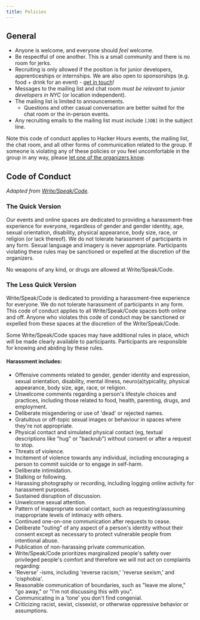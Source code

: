 ```yaml
---
title: Policies
---
```


## General

* Anyone is welcome, and everyone should _feel_ welcome.
* Be respectful of one another.  This is a small community and there is no room for jerks.
* Recruiting is only allowed if the position is for junior developers, apprenticeships or internships.  We are also open to sponsorships (e.g. food + drink for an event) - [get in touch](/contact.html)!
* Messages to the mailing list and chat room *must be relevant to junior developers in NYC* (or location independent).
* The mailing list is limited to announcements.
    * Questions and other casual conversation are better suited for the chat room or the in-person events.
* Any recruiting emails to the mailing list must include `[JOB]` in the subject line.

Note this code of conduct applies to Hacker Hours events, the mailing list, the chat room, and all other forms of communication related to the group. If someone is violating any of these policies or you feel uncomfortable in the group in any way, please [let one of the organizers know](/contact.html).

## Code of Conduct

_Adapted from [Write/Speak/Code](http://www.writespeakcode.com/code-of-conduct.html)._

### The Quick Version

Our events and online spaces are dedicated to providing a harassment-free experience for everyone, regardless of gender and gender identity, age, sexual orientation, disability, physical appearance, body size, race, or religion (or lack thereof). We do not tolerate harassment of participants in any form. Sexual language and imagery is never appropriate. Participants violating these rules may be sanctioned or expelled at the discretion of the organizers.

No weapons of any kind, or drugs are allowed at Write/Speak/Code.

### The Less Quick Version

Write/Speak/Code is dedicated to providing a harassment-free experience for everyone. We do not tolerate harassment of participants in any form. This code of conduct applies to all Write/Speak/Code spaces both online and off. Anyone who violates this code of conduct may be sanctioned or expelled from these spaces at the discretion of the Write/Speak/Code.

Some Write/Speak/Code spaces may have additional rules in place, which will be made clearly available to participants. Participants are responsible for knowing and abiding by these rules.

#### Harassment includes:

* Offensive comments related to gender, gender identity and expression, sexual orientation, disability, mental illness, neuro(a)typicality, physical appearance, body size, age, race, or religion.
* Unwelcome comments regarding a person's lifestyle choices and practices, including those related to food, health, parenting, drugs, and employment.
* Deliberate misgendering or use of 'dead' or rejected names.
* Gratuitous or off-topic sexual images or behaviour in spaces where they're not appropriate.
* Physical contact and simulated physical contact (eg, textual descriptions like "hug" or "backrub") without consent or after a request to stop.
* Threats of violence.
* Incitement of violence towards any individual, including encouraging a person to commit suicide or to engage in self-harm.
* Deliberate intimidation.
* Stalking or following.
* Harassing photography or recording, including logging online activity for harassment purposes.
* Sustained disruption of discussion.
* Unwelcome sexual attention.
* Pattern of inappropriate social contact, such as requesting/assuming inappropriate levels of intimacy with others.
* Continued one-on-one communication after requests to cease.
* Deliberate "outing" of any aspect of a person's identity without their consent except as necessary to protect vulnerable people from intentional abuse.
* Publication of non-harassing private communication.
* Write/Speak/Code prioritizes marginalized people's safety over privileged people's comfort and therefore we will not act on complaints regarding:
* 'Reverse' -isms, including 'reverse racism,' 'reverse sexism,' and 'cisphobia'.
* Reasonable communication of boundaries, such as "leave me alone," "go away," or "I'm not discussing this with you".
* Communicating in a 'tone' you don't find congenial.
* Criticizing racist, sexist, cissexist, or otherwise oppressive behavior or assumptions.
